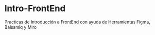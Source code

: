 # Intro-FrontEnd
Practicas de Introducción a FrontEnd con ayuda de Herramientas Figma, Balsamiq y Miro
